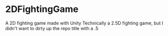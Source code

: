 # 2DFightingGame
A 2D fighting game made with Unity
Technically a 2.5D fighting game, but I didn't want to dirty up the repo title with a .5
